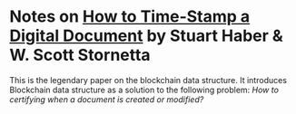 # Notes on [How to Time-Stamp a Digital Document](https://link.springer.com/article/10.1007/BF00196791) by Stuart Haber & W. Scott Stornetta

This is the legendary paper on the blockchain data structure. It introduces Blockchain data structure as a solution to the following problem: _How to certifying when a document is created or modified?_
